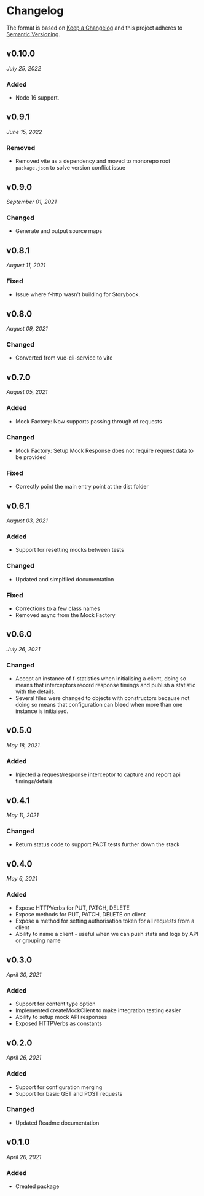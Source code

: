 # Changelog

The format is based on [Keep a Changelog](http://keepachangelog.com/en/1.0.0/)
and this project adheres to [Semantic Versioning](http://semver.org/spec/v2.0.0.html).

v0.10.0
------------------------------
*July 25, 2022*

### Added
- Node 16 support.


v0.9.1
------------------------------
*June 15, 2022*

### Removed
- Removed vite as a dependency and moved to monorepo root `package.json` to solve version conflict issue

v0.9.0
------------------------------
*September 01, 2021*

### Changed
- Generate and output source maps


v0.8.1
------------------------------
*August 11, 2021*

### Fixed
- Issue where f-http wasn't building for Storybook.


v0.8.0
------------------------------
*August 09, 2021*

### Changed
- Converted from vue-cli-service to vite


v0.7.0
------------------------------
*August 05, 2021*

### Added
- Mock Factory: Now supports passing through of requests

### Changed
- Mock Factory: Setup Mock Response does not require request data to be provided

### Fixed
- Correctly point the main entry point at the dist folder


v0.6.1
------------------------------
*August 03, 2021*

### Added
- Support for resetting mocks between tests

### Changed
- Updated and simplfiied documentation

### Fixed
- Corrections to a few class names
- Removed async from the Mock Factory


v0.6.0
------------------------------
*July 26, 2021*

### Changed
- Accept an instance of f-statistics when initialising a client, doing so means that interceptors record response timings and publish a statistic with the details.
- Several files were changed to objects with constructors because not doing so means that configuration can bleed when more than one instance is initiaised.


v0.5.0
------------------------------
*May 18, 2021*

### Added
- Injected a request/response interceptor to capture and report api timings/details


v0.4.1
------------------------------
*May 11, 2021*

### Changed
- Return status code to support PACT tests further down the stack


v0.4.0
------------------------------
*May 6, 2021*

### Added
- Expose HTTPVerbs for PUT, PATCH, DELETE
- Expose methods for PUT, PATCH, DELETE on client
- Expose a method for setting authorisation token for all requests from a client
- Ability to name a client - useful when we can push stats and logs by API or grouping name

v0.3.0
------------------------------
*April 30, 2021*

### Added
- Support for content type option
- Implemented createMockClient to make integration testing easier
- Ability to setup mock API responses
- Exposed HTTPVerbs as constants

v0.2.0
------------------------------
*April 26, 2021*

### Added
- Support for configuration merging
- Support for basic GET and POST requests

### Changed
- Updated Readme documentation

v0.1.0
------------------------------
*April 26, 2021*

### Added
- Created package

